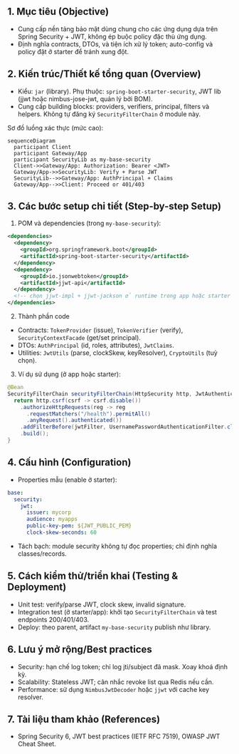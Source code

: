 ## 1. Mục tiêu (Objective)

- Cung cấp nền tảng bảo mật dùng chung cho các ứng dụng dựa trên Spring Security + JWT, không ép buộc policy đặc thù ứng dụng.
- Định nghĩa contracts, DTOs, và tiện ích xử lý token; auto-config và policy đặt ở starter để tránh xung đột.

## 2. Kiến trúc/Thiết kế tổng quan (Overview)

- Kiểu: `jar` (library). Phụ thuộc: `spring-boot-starter-security`, JWT lib (jjwt hoặc nimbus-jose-jwt, quản lý bởi BOM).
- Cung cấp building blocks: providers, verifiers, principal, filters và helpers. Không tự đăng ký `SecurityFilterChain` ở module này.

Sơ đồ luồng xác thực (mức cao):

```mermaid
sequenceDiagram
  participant Client
  participant Gateway/App
  participant SecurityLib as my-base-security
  Client->>Gateway/App: Authorization: Bearer <JWT>
  Gateway/App->>SecurityLib: Verify + Parse JWT
  SecurityLib-->>Gateway/App: AuthPrincipal + Claims
  Gateway/App-->>Client: Proceed or 401/403
```

## 3. Các bước setup chi tiết (Step-by-step Setup)

1) POM và dependencies (trong `my-base-security`):

```xml
<dependencies>
  <dependency>
    <groupId>org.springframework.boot</groupId>
    <artifactId>spring-boot-starter-security</artifactId>
  </dependency>
  <dependency>
    <groupId>io.jsonwebtoken</groupId>
    <artifactId>jjwt-api</artifactId>
  </dependency>
  <!-- chọn jjwt-impl + jjwt-jackson ở runtime trong app hoặc starter -->
</dependencies>
```

2) Thành phần code

- Contracts: `TokenProvider` (issue), `TokenVerifier` (verify), `SecurityContextFacade` (get/set principal).
- DTOs: `AuthPrincipal` (id, roles, attributes), `JwtClaims`.
- Utilities: `JwtUtils` (parse, clockSkew, keyResolver), `CryptoUtils` (tuỳ chọn).

3) Ví dụ sử dụng (ở app hoặc starter):

```java
@Bean
SecurityFilterChain securityFilterChain(HttpSecurity http, JwtAuthenticationFilter jwtFilter) throws Exception {
  return http.csrf(csrf -> csrf.disable())
    .authorizeHttpRequests(reg -> reg
      .requestMatchers("/health").permitAll()
      .anyRequest().authenticated())
    .addFilterBefore(jwtFilter, UsernamePasswordAuthenticationFilter.class)
    .build();
}
```

## 4. Cấu hình (Configuration)

- Properties mẫu (enable ở starter):

```yaml
base:
  security:
    jwt:
      issuer: mycorp
      audience: myapps
      public-key-pem: ${JWT_PUBLIC_PEM}
      clock-skew-seconds: 60
```

- Tách bạch: module security không tự đọc properties; chỉ định nghĩa classes/records.

## 5. Cách kiểm thử/triển khai (Testing & Deployment)

- Unit test: verify/parse JWT, clock skew, invalid signature.
- Integration test (ở starter/app): khởi tạo `SecurityFilterChain` và test endpoints 200/401/403.
- Deploy: theo parent, artifact `my-base-security` publish như library.

## 6. Lưu ý mở rộng/Best practices

- Security: hạn chế log token; chỉ log jti/subject đã mask. Xoay khoá định kỳ.
- Scalability: Stateless JWT; cân nhắc revoke list qua Redis nếu cần.
- Performance: sử dụng `NimbusJwtDecoder` hoặc `jjwt` với cache key resolver.

## 7. Tài liệu tham khảo (References)

- Spring Security 6, JWT best practices (IETF RFC 7519), OWASP JWT Cheat Sheet.

